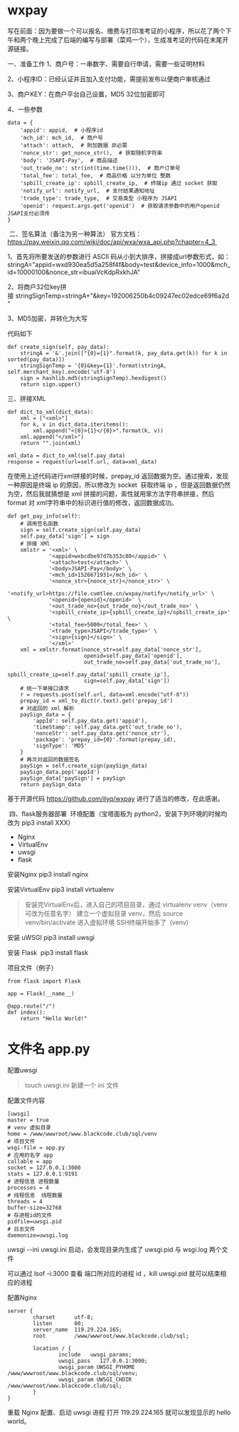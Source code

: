# wxpay
写在前面：因为要做一个可以报名、缴费与打印准考证的小程序，所以花了两个下午和两个晚上完成了后端的编写与部署（菜鸡一个），生成准考证的代码在末尾开源链接。

一、准备工作
1、商户号：一串数字、需要自行申请，需要一些证明材料

2、小程序ID：已经认证并且加入支付功能，需提前发布以便商户审核通过

3、商户KEY：在商户平台自己设置，MD5 32位加密即可

4、一些参数

    data = {
        'appid': appid,  # 小程序id
        'mch_id': mch_id,  # 商户号
        'attach': attach,  # 附加数据 非必需
        'nonce_str': get_nonce_str(),  # 获取随机字符串
        'body': 'JSAPI-Pay',  # 商品描述
        'out_trade_no': str(int(time.time())),  # 商户订单号
        'total_fee': total_fee,  # 商品价格 以分为单位 整数
        'spbill_create_ip': spbill_create_ip,  # 终端ip 通过 socket 获取
        'notify_url': notify_url,  # 支付结果通知地址
        'trade_type': trade_type,  # 交易类型 小程序为 JSAPI
        'openid': request.args.get('openid')  # 获取请求参数中的用户openid JSAPI支付必须传
    }



 二、签名算法（备注为另一种算法）
官方文档：https://pay.weixin.qq.com/wiki/doc/api/wxa/wxa_api.php?chapter=4_3 

1、首先将所要发送的参数进行 ASCII 码从小到大排序，拼接成url参数形式，如：stringA="appid=wxd930ea5d5a258f4f&body=test&device_info=1000&mch_id=10000100&nonce_str=ibuaiVcKdpRxkhJA"

2、将商户32位key拼接 stringSignTemp=stringA+"&key=192006250b4c09247ec02edce69f6a2d" 

3、MD5加密，并转化为大写

 代码如下
```
def create_sign(self, pay_data):
    stringA = '&'.join(["{0}={1}".format(k, pay_data.get(k)) for k in sorted(pay_data)])
    stringSignTemp = '{0}&key={1}'.format(stringA, self.merchant_key).encode('utf-8')
    sign = hashlib.md5(stringSignTemp).hexdigest()
    return sign.upper()
```
三、拼接XML
```
def dict_to_xml(dict_data):
    xml = ["<xml>"]
    for k, v in dict_data.iteritems():
        xml.append("<{0}>{1}</{0}>".format(k, v))
    xml.append("</xml>")
    return "".join(xml)

xml_data = dict_to_xml(self.pay_data)
response = request(url=self.url, data=xml_data)
```
在使用上述代码进行xml拼接的时候，prepay_id 返回数据为空。通过搜索，发现一种原因是终端 ip 的原因，所以修改为 socket  获取终端 ip ，但是返回数据仍然为空，然后我就猜想是 xml 拼接的问题，索性就用笨方法字符串拼接，然后 format 对 xml字符串中的标识进行值的修改，返回数据成功。
```
def get_pay_info(self):
    # 调用签名函数
    sign = self.create_sign(self.pay_data)
    self.pay_data['sign'] = sign
    # 拼接 XMl
    xmlstr = '<xml>' \
             '<appid>wxbcdbe97d7b353c80</appid>' \
             '<attach>test</attach>' \
             '<body>JSAPI-Pay</body>' \
             '<mch_id>1526671931</mch_id>' \
             '<nonce_str>{nonce_str}</nonce_str>' \
             '<notify_url>https://file.cumtlee.cn/wxpay/notify</notify_url>' \
             '<openid>{openid}</openid>' \
             '<out_trade_no>{out_trade_no}</out_trade_no>' \
             '<spbill_create_ip>{spbill_create_ip}</spbill_create_ip>' \
             '<total_fee>5000</total_fee>' \
             '<trade_type>JSAPI</trade_type>' \
             '<sign>{sign}</sign>' \
             '</xml>'
    xml = xmlstr.format(nonce_str=self.pay_data['nonce_str'],
                        openid=self.pay_data['openid'],
                        out_trade_no=self.pay_data['out_trade_no'],
                        spbill_create_ip=self.pay_data['spbill_create_ip'],
                        sign=self.pay_data['sign'])
    # 统一下单接口请求
    r = requests.post(self.url, data=xml.encode("utf-8"))
    prepay_id = xml_to_dict(r.text).get('prepay_id')
    # 对返回的 xml 解析
    paySign_data = {
        'appId': self.pay_data.get('appid'),
        'timeStamp': self.pay_data.get('out_trade_no'),
        'nonceStr': self.pay_data.get('nonce_str'),
        'package': 'prepay_id={0}'.format(prepay_id),
        'signType': 'MD5'
    }
    # 再次对返回的数据签名
    paySign = self.create_sign(paySign_data)
    paySign_data.pop('appId')
    paySign_data['paySign'] = paySign
    return paySign_data
```
基于开源代码 https://github.com/ilyq/wxpay 进行了适当的修改，在此感谢。

 四、flask服务器部署
 环境配置（宝塔面板为 python2，安装下列环境的时候均改为 pip3 install XXX）

- Nginx
- VirtualEnv
- uwsgi
- flask

安装Nginx
pip3 install nginx

安装VirtualEnv
pip3 install virtualenv

> 安装完VirtualEnv后，进入自己的项目目录，通过 virtualenv venv（venv可改为任意名字） 建立一个虚拟目录 venv，然后 source venv/bin/activate 进入虚拟环境 SSH终端开始多了  (venv)

安装 uWSGI
pip3 install uwsgi

安装 Flask 
pip3 install flask

项目文件（例子）
```
from flask import Flask

app = Flask(__name__)

@app.route("/")
def index():
    return "Hello World!"
```
# 文件名 app.py
配置uwsgi
> touch uwsgi.ini 新建一个 ini 文件

配置文件内容
```
[uwsgi]
master = true
# venv 虚拟目录
home = /www/wwwroot/www.blackcode.club/sql/venv
# 项目文件
wsgi-file = app.py
# 应用的名字 app
callable = app
socket = 127.0.0.1:3000
stats = 127.0.0.1:9191
# 进程信息 进程数量
processes = 4
# 线程信息  线程数量
threads = 4
buffer-size=32768
# 存进程id的文件
pidfile=uwsgi.pid
# 日志文件
daemonize=uwsgi.log
```
uwsgi --ini uwsgi.ini 启动，会发现目录内生成了 uwsgi.pid 与 wsgi.log 两个文件

可以通过 lsof -i:3000 查看 端口所对应的进程 id ，kill uwsgi.pid 就可以结束相应的进程

配置Nginx
```
server {
        charset      utf-8;
        listen       80;
        server_name  119.29.224.165;
        root         /www/wwwroot/www.blackcode.club/sql;

        location / {
				include   uwsgi_params;
           		uwsgi_pass   127.0.0.1:3000;
           		uwsgi_param UWSGI_PYHOME /www/wwwroot/www.blackcode.club/sql/venv;
           		uwsgi_param UWSGI_CHDIR  /www/wwwroot/www.blackcode.club/sql;
        }
}
```
重载 Nginx 配置、启动 uwsgi 进程
打开 119.29.224.165 就可以发现显示的 hello world。
